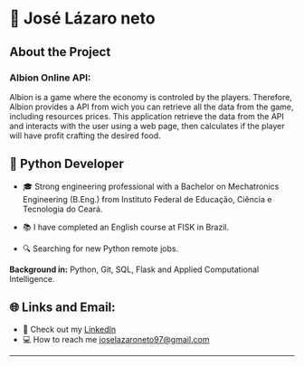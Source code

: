 # :pushpin: José Lázaro neto
 

## About the Project
### Albion Online API:

Albion is a game where the economy is controled by the players. Therefore, Albion provides a API from wich you can retrieve all the data from the game, 
including resources prices. This application retrieve the data from the API and interacts with the user using a web page, then calculates if the player
will have profit crafting the desired food.

## :dart: Python Developer

 * :mortar_board: Strong engineering professional with a Bachelor on Mechatronics Engineering (B.Eng.) from Instituto Federal de Educação, Ciência e Tecnologia do Ceará.

* :books: I have completed an English course at FISK in Brazil.

* :mag: Searching for new Python remote jobs.


**Background in:** Python, Git, SQL, Flask and Applied Computational Intelligence.
 

## :globe_with_meridians: Links and Email:
* :page_with_curl: Check out my [LinkedIn](https://www.linkedin.com/in/joselazaroneto232/)
* :computer: How to reach me joselazaroneto97@gmail.com

 
---





